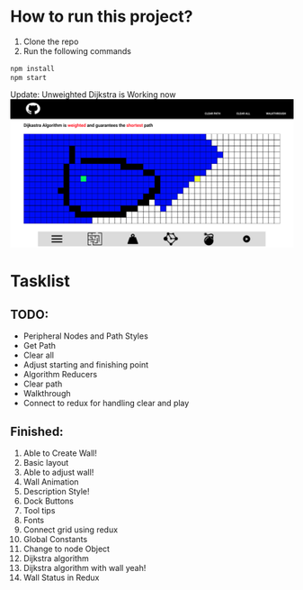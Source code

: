 # How to run this project?
1. Clone the repo
2. Run the following commands
```
npm install
npm start
```
Update: Unweighted Dijkstra is Working now
![Demo](./public/Version2.png)

# Tasklist
## TODO:
- Peripheral Nodes and Path Styles
- Get Path
- Clear all
- Adjust starting and finishing point
- Algorithm Reducers
- Clear path
- Walkthrough
- Connect to redux for handling clear and play


## Finished:
1. Able to Create Wall!
2. Basic layout
3. Able to adjust wall!
4. Wall Animation
5. Description Style!
6. Dock Buttons
7. Tool tips
8. Fonts
9. Connect grid using redux 
10. Global Constants
11. Change to node Object
12. Dijkstra algorithm
13. Dijkstra algorithm with wall yeah!
14. Wall Status in Redux